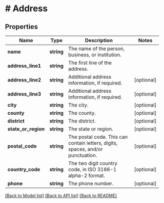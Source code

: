 # # Address

## Properties

Name | Type | Description | Notes
------------ | ------------- | ------------- | -------------
**name** | **string** | The name of the person, business, or institution. |
**address_line1** | **string** | The first line of the address. |
**address_line2** | **string** | Additional address information, if required. | [optional]
**address_line3** | **string** | Additional address information, if required. | [optional]
**city** | **string** | The city. | [optional]
**county** | **string** | The county. | [optional]
**district** | **string** | The district. | [optional]
**state_or_region** | **string** | The state or region. | [optional]
**postal_code** | **string** | The postal code. This can contain letters, digits, spaces, and/or punctuation. | [optional]
**country_code** | **string** | The two digit country code, in ISO 3166-1 alpha-2 format. | [optional]
**phone** | **string** | The phone number. | [optional]

[[Back to Model list]](../../README.md#models) [[Back to API list]](../../README.md#endpoints) [[Back to README]](../../README.md)
